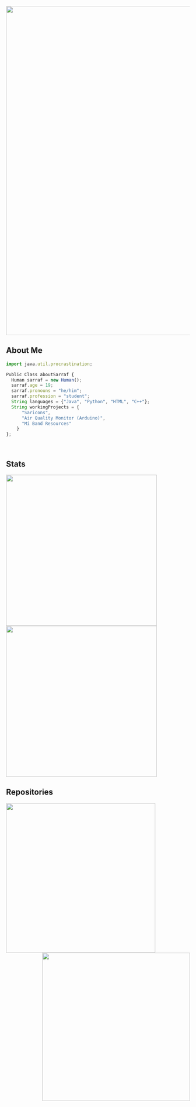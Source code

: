 <img width="900" src="https://user-images.githubusercontent.com/61262059/183996211-ab7ce45a-834c-428a-89a3-3127e0c06a19.png">

## About Me

```js
import java.util.procrastination;

Public Class aboutSarraf {
  Human sarraf = new Human();
  sarraf.age = 19;
  sarraf.pronouns = "he/him";
  sarraf.profession = "student";
  String languages = {"Java", "Python", "HTML", "C++"};
  String workingProjects = {
      "Saricons",
      "Air Quality Monitor (Arduino)",
      "Mi Band Resources"
    }
};
```
<br>

## Stats
<img align="left" width="413" src="https://github-readme-stats.vercel.app/api?username=SARRAF-5757&count_private=true&show_icons=true&theme=tokyonight">
<img aligh="right" width="413" src="https://github-readme-stats.vercel.app/api/top-langs/?username=SARRAF-5757&layout=compact&count_private=true&theme=tokyonight">

<br>

## Repositories
<img align="left" width="409" src="https://github-readme-stats.vercel.app/api/pin/?username=SARRAF-5757&repo=Saricons&theme=radical">
<img align="right" width="405" src="https://github-readme-stats.vercel.app/api/pin/?username=felixcreate&repo=Air-Quality-Arduino&theme=radical">
